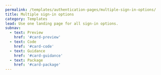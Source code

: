 ```yaml
---
permalink: /templates/authentication-pages/multiple-sign-in-options/
title: Multiple sign-in options
category: Templates
lead: Use one landing page for all sign-in options.
subnav:
  - text: Preview
    href: '#card-preview'
  - text: Code
    href: '#card-code'
  - text: Guidance
    href: '#card-guidance'
  - text: Package
    href: '#card-package'
---
```

